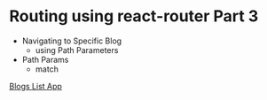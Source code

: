 # Routing using react-router Part 3

- Navigating to Specific Blog
  - using Path Parameters
- Path Params
  - match

<a href="https://kiranfetchblogs.ccbp.tech/">Blogs List App</a>
